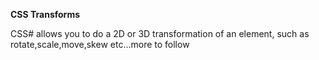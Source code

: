 **CSS Transforms**

CSS# allows you to do a 2D or 3D transformation of an element, such as rotate,scale,move,skew etc...more to follow